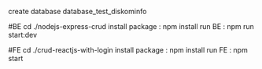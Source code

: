 create database database_test_diskominfo

#BE
cd ./nodejs-express-crud
install package : npm install
run BE : npm run start:dev

#FE
cd ./crud-reactjs-with-login
install package : npm install
run FE : npm start

